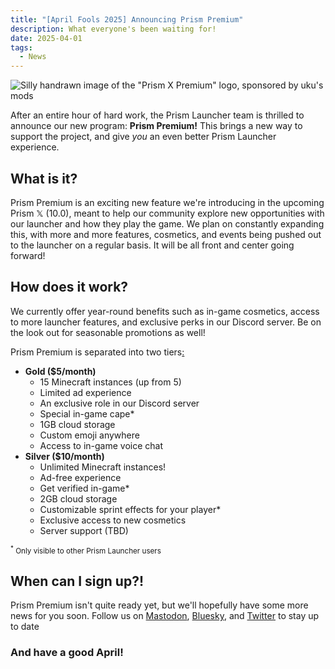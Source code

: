 ```yaml
---
title: "[April Fools 2025] Announcing Prism Premium"
description: What everyone's been waiting for!
date: 2025-04-01
tags:
  - News
---
```


<div class="center blog-image">

![Silly handrawn image of the "Prism X Premium" logo, sponsored by uku's mods](/img/news/prism-premium/prism-premium.png)

</div>

After an entire hour of hard work, the Prism Launcher team is thrilled to announce our new program: **Prism Premium!** This brings a new way to support the project, and give *you* an even better Prism Launcher experience.

## What is it?

Prism Premium is an exciting new feature we're introducing in the upcoming Prism 𝕏 (10.0), meant to help our community explore new opportunities with our launcher and how they play the game. We plan on constantly expanding this, with more and more features, cosmetics, and events being pushed out to the launcher on a regular basis. It will be all front and center going forward!

## How does it work?

We currently offer year-round benefits such as in-game cosmetics, access to more launcher features, and exclusive perks in our Discord server. Be on the look out for seasonable promotions as well!

Prism Premium is separated into two tiers[:](https://i.imgur.com/KUEFPc2.png)

- **Gold ($5/month)**
  - 15 Minecraft instances (up from 5)
  - Limited ad experience
  - An exclusive role in our Discord server
  - Special in-game cape*
  - 1GB cloud storage
  - Custom emoji anywhere
  - Access to in-game voice chat
- **Silver ($10/month)**
  - Unlimited Minecraft instances!
  - Ad-free experience
  - Get verified in-game*
  - 2GB cloud storage
  - Customizable sprint effects for your player*
  - Exclusive access to new cosmetics
  - Server support (TBD)

<sub><sup>*</sup> Only visible to other Prism Launcher users</sub>

## When can I sign up?!

Prism Premium isn't quite ready yet, but we'll hopefully have some more news for you soon. Follow us on [Mastodon](https://floss.social/@PrismLauncher), [Bluesky](https://bsky.app/profile/prismlauncher.org), and [Twitter](https://www.youtube.com/watch?v=dQw4w9WgXcQ) to stay up to date

### And have a good April!
